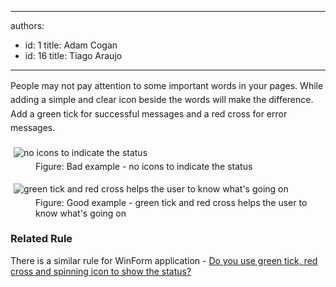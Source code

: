 

---
authors:
  - id: 1
    title: Adam Cogan
  - id: 16
    title: Tiago Araujo
---




<span class='intro'> ​<span style="line-height&#58;1.6;">​People may not pay attention to some important words in your pages. While adding a simple and clear icon beside the words will make the difference. Add a green tick for successful messages and a red cross for error messages.</span><br> </span>

<dl class="image"><dt></dt></dl><dl class="badImage"><dt>
      <img src="/PublishingImages/validation-bad.jpg" alt="no icons to indicate the status" style="margin&#58;5px;" />
   </dt><dd>Figure&#58; Bad example - no icons to indicate the status</dd></dl>
<dl class="goodImage">
   <dt>
      <img src="/PublishingImages/validation-good.jpg" alt="green tick and red cross helps the user to know what's going on" style="margin&#58;5px;" />
   </dt><dd>Figure&#58; Good example - green tick and red cross helps the user to know what's going on</dd></dl><h3>Related Rule​</h3><p>There is a​&#160;similar rule for WinForm application -&#160;<a href="/_layouts/15/FIXUPREDIRECT.ASPX?WebId=3dfc0e07-e23a-4cbb-aac2-e778b71166a2&amp;TermSetId=07da3ddf-0924-4cd2-a6d4-a4809ae20160&amp;TermId=06bcd7b6-391c-4cfb-a715-b09c05bde154">Do you use green tick, red cross and spinning icon to show the status?</a>​</p>



